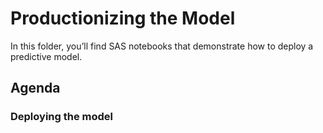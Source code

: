 # Productionizing the Model

In this folder, you’ll find SAS notebooks that demonstrate how to deploy a predictive model.

## Agenda

### Deploying the model
